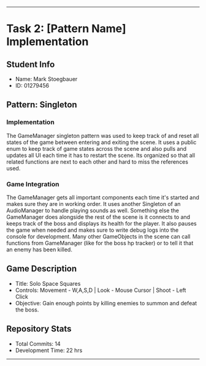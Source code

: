 --------------------------------------------------------

# Task 2: [Pattern Name] Implementation

## Student Info
- Name: Mark Stoegbauer
- ID: 01279456

## Pattern: Singleton
### Implementation
The GameManager singleton pattern was used to keep track of and reset all states of the game between entering and exiting the scene. It uses a public enum to keep track of game states across the scene and also pulls and updates all UI each time it has to restart the scene. Its organized so that all related functions are next to each other and hard to miss the references used. 

### Game Integration
The GameManager gets all important components each time it's started and makes sure they are in working order. It uses another Singleton of an AudioManager to handle playing sounds as well. Something else the GameManager does alongside the rest of the scene is it connects to and keeps track of the boss and displays its health for the player. It also pauses the game when needed and makes sure to write debug logs into the console for development. Many other GameObjects in the scene can call functions from GameManager (like for the boss hp tracker) or to tell it that an enemy has been killed.

## Game Description
- Title: Solo Space Squares
- Controls: Movement - W,A,S,D | Look - Mouse Cursor | Shoot - Left Click
- Objective: Gain enough points by killing enemies to summon and defeat the boss.

## Repository Stats
- Total Commits: 14
- Development Time: 22 hrs

--------------------------------------------------------
